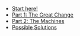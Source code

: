 - [Start here!](README)
- [Part 1: The Great Change](first-page)
- [Part 2: The Machines](second-page)
- [Possible Solutions](solutions)
